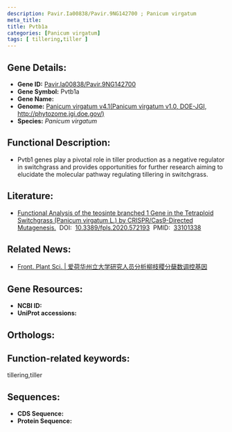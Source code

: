 ```yaml
---
description: Pavir.Ia00838/Pavir.9NG142700 ; Panicum virgatum
meta_title:
title: Pvtb1a
categories: [Panicum virgatum]
tags: [ tillering,tiller ]
---
```


## Gene Details:
- **Gene ID:**	[Pavir.Ia00838/Pavir.9NG142700]()
- **Gene Symbol:** Pvtb1a
- **Gene Name:** 
- **Genome:** [Panicum virgatum v4.1(Panicum virgatum v1.0, DOE-JGI, http://phytozome.jgi.doe.gov/)]()
- **Species:** *Panicum virgatum*

## Functional Description:
   - Pvtb1 genes play a pivotal role in tiller production as a negative regulator in switchgrass and provides opportunities for further research aiming to elucidate the molecular pathway regulating tillering in switchgrass.

## Literature:
   - [Functional Analysis of the teosinte branched 1 Gene in the Tetraploid Switchgrass (Panicum virgatum L.) by CRISPR/Cas9-Directed Mutagenesis.]( https://www.frontiersin.org/articles/10.3389/fpls.2020.572193/full)&nbsp;&nbsp;DOI:&nbsp;&nbsp;[10.3389/fpls.2020.572193](https://www.frontiersin.org/articles/10.3389/fpls.2020.572193/full)&nbsp;&nbsp;PMID:&nbsp;&nbsp;[33101338](https://pubmed.ncbi.nlm.nih.gov/33101338/)

## Related News:
   - [Front. Plant Sci. | 爱荷华州立大学研究人员分析柳枝稷分蘖数调控基因](https://mp.weixin.qq.com/s?__biz=Mzg3MDEwNDEyMg==&mid=2247496876&idx=6&sn=f350e1133707d5c37a0a5a17de65a290&chksm=ce9059f9f9e7d0ef3ce3b30240f9cbea8de4383349f903fc5190f67fdc73d570edb6b5ad6ed9&scene=27#wechat_redirect)

## Gene Resources:
- **NCBI ID:** [](https://www.ncbi.nlm.nih.gov/gene/?term=)
- **UniProt accessions:** [](https://www.uniprot.org/uniprotkb//entry)

## Orthologs:


## Function-related keywords:
tillering,tiller

## Sequences:
- **CDS Sequence:**
- **Protein Sequence:**
